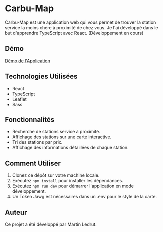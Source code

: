 # Carbu-Map

Carbu-Map est une application web qui vous permet de trouver la station service la moins chère à proximité de chez vous.
Je l'ai développé dans le but d'apprendre TypeScript avec React.
(Développement en cours)

## Démo

[Démo de l'Application](https://carbu-map.vercel.app/)

## Technologies Utilisées

- React
- TypeScript
- Leaflet
- Sass

## Fonctionnalités

- Recherche de stations service à proximité.
- Affichage des stations sur une carte interactive.
- Tri des stations par prix.
- Affichage des informations détaillées de chaque station.

## Comment Utiliser

1. Clonez ce dépôt sur votre machine locale.
2. Exécutez `npm install` pour installer les dépendances.
3. Exécutez `npm run dev` pour démarrer l'application en mode développement.
4. Un Token Jawg est nécessaires dans un .env pour le style de la carte.

## Auteur

Ce projet a été développé par Martin Ledrut.